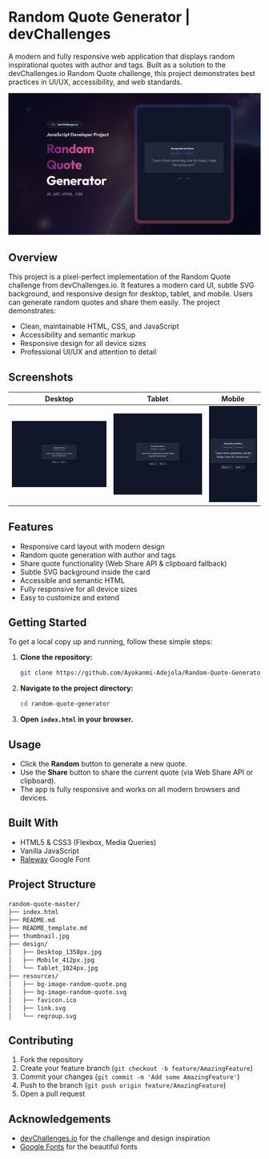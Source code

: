 

# Random Quote Generator | devChallenges

A modern and fully responsive web application that displays random inspirational quotes with author and tags. Built as a solution to the devChallenges.io Random Quote challenge, this project demonstrates best practices in UI/UX, accessibility, and web standards.

![Project Screenshot](./thumbnail.jpg)




## Overview
This project is a pixel-perfect implementation of the Random Quote challenge from devChallenges.io. It features a modern card UI, subtle SVG background, and responsive design for desktop, tablet, and mobile. Users can generate random quotes and share them easily. The project demonstrates:

- Clean, maintainable HTML, CSS, and JavaScript
- Accessibility and semantic markup
- Responsive design for all device sizes
- Professional UI/UX and attention to detail

## Screenshots

| Desktop | Tablet | Mobile |
| ------- | ------ | ------ |
| ![Desktop](./design/Desktop_1350px.jpg) | ![Tablet](./design/Tablet_1024px.jpg) | ![Mobile](./design/Mobile_412px.jpg) |

## Features
- Responsive card layout with modern design
- Random quote generation with author and tags
- Share quote functionality (Web Share API & clipboard fallback)
- Subtle SVG background inside the card
- Accessible and semantic HTML
- Fully responsive for all device sizes
- Easy to customize and extend



## Getting Started

To get a local copy up and running, follow these simple steps:

1. **Clone the repository:**
   ```sh
   git clone https://github.com/Ayokanmi-Adejola/Random-Quote-Generator
   ```
2. **Navigate to the project directory:**
   ```sh
   cd random-quote-generator
   ```
3. **Open `index.html` in your browser.**

## Usage

- Click the **Random** button to generate a new quote.
- Use the **Share** button to share the current quote (via Web Share API or clipboard).
- The app is fully responsive and works on all modern browsers and devices.

## Built With
- HTML5 & CSS3 (Flexbox, Media Queries)
- Vanilla JavaScript
- [Raleway](https://fonts.google.com/specimen/Raleway) Google Font

## Project Structure
```
random-quote-master/
├── index.html
├── README.md
├── README_template.md
├── thumbnail.jpg
├── design/
│   ├── Desktop_1350px.jpg
│   ├── Mobile_412px.jpg
│   └── Tablet_1024px.jpg
├── resources/
│   ├── bg-image-random-quote.png
│   ├── bg-image-random-quote.svg
│   ├── favicon.ico
│   ├── link.svg
│   └── regroup.svg
```

## Contributing


1. Fork the repository
2. Create your feature branch (`git checkout -b feature/AmazingFeature`)
3. Commit your changes (`git commit -m 'Add some AmazingFeature'`)
4. Push to the branch (`git push origin feature/AmazingFeature`)
5. Open a pull request



## Acknowledgements
- [devChallenges.io](https://devchallenges.io/) for the challenge and design inspiration
- [Google Fonts](https://fonts.google.com/) for the beautiful fonts
